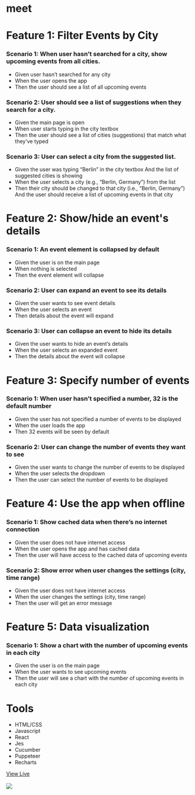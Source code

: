 # meet
 
<h1>Feature 1: Filter Events by City</h1>

<h3>Scenario 1: When user hasn’t searched for a city, show upcoming events from all cities.</h3>
<ul>
<li>Given user hasn’t searched for any city</li>
<li>When the user opens the app</li>
<li>Then the user should see a list of all upcoming events</li>
</ul>

<h3>Scenario 2: User should see a list of suggestions when they search for a city.</h3>
<ul>
<li>Given the main page is open</li>
<li>When user starts typing in the city textbox</li>
<li>Then the user should see a list of cities (suggestions) that match what they’ve typed</li>
</ul>

<h3>Scenario 3: User can select a city from the suggested list.</h3>
<ul>
<li>Given the user was typing “Berlin” in the city textbox
And the list of suggested cities is showing</li>
<li>When the user selects a city (e.g., “Berlin, Germany”) from the list</li>
<li>Then their city should be changed to that city (i.e., “Berlin, Germany”)
And the user should receive a list of upcoming events in that city</li>
</ul>

<h1>Feature 2: Show/hide an event's details</h1>
	
<h3>Scenario 1: An event element is collapsed by default</h3>
<ul>
<li>Given the user is on the main page</li>
<li>When nothing is selected</li>
<li>Then the event element will collapse</li>
</ul>

<h3>Scenario 2: User can expand an event to see its details</h3>
<ul>
<li>Given the user wants to see event details</li>
<li>When the user selects an event</li>
<li>Then details about the event will expand</li>
</ul>
 
<h3>Scenario 3: User can collapse an event to hide its details</h3>
<ul>
<li>Given the user wants to hide an event’s details</li>
<li>When the user selects an expanded event</li>
<li>Then the details about the event will collapse</li>
</ul>
   
<h1>Feature 3: Specify number of events</h1>
   
<h3>Scenario 1: When user hasn’t specified a number, 32 is the default number</h3>
<ul>
<li>Given the user has not specified a number of events to be displayed</li>
<li>When the user loads the app</li>
<li>Then 32 events will be seen by default</li>
</ul>
   
<h3>Scenario 2: User can change the number of events they want to see</h3>
<ul>
<li>Given the user wants to change the number of events to be displayed</li>
<li>When the user selects the dropdown</li>
<li>Then the user can select the number of events to be displayed</li>
</ul>
     
<h1>Feature 4: Use the app when offline</h1>
     
<h3>Scenario 1: Show cached data when there’s no internet connection</h3>
<ul>     
<li>Given the user does not have internet access</li>
<li>When the user opens the app and has cached data</li>
<li>Then the user will have access to the cached data of upcoming events</li>
</ul>
    
<h3>Scenario 2: Show error when user changes the settings (city, time range)</h3>
<ul>    
<li>Given the user does not have internet access</li>
<li>When the user changes the settings (city, time range)</li>
<li>Then the user will get an error message</li>
</ul>
     
<h1>Feature 5: Data visualization</h1>
     
<h3>Scenario 1: Show a chart with the number of upcoming events in each city</h3>
<ul>     
<li>Given the user is on the main page</li>
<li>When the user wants to see upcoming events</li>
<li>Then the user will see a chart with the number of upcoming events in each city</li>
</ul>

<h1>Tools</h1>
<ul>
<li>HTML/CSS</li>
<li>Javascript</li>
<li>React</li>
<li>Jes</li>
<li>Cucumber</li>
<li>Puppeteer</li>
<li>Recharts</li>
</ul>


<a href="https://sarahschuller.github.io/meet/" target="blank">View Live</a>
<br><br>
<img src="https://user-images.githubusercontent.com/93050611/160255685-8b04625a-3937-4109-a30a-20d40c0ab1cf.png">
